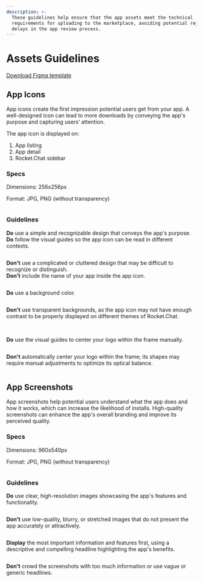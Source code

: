 ```yaml
---
description: >-
  These guidelines help ensure that the app assets meet the technical
  requirements for uploading to the marketplace, avoiding potential rejection or
  delays in the app review process.
---
```


# Assets Guidelines

[Download Figma template](https://www.figma.com/community/file/1223633152022074485)

## App Icons

App icons create the first impression potential users get from your app. A well-designed icon can lead to more downloads by conveying the app's purpose and capturing users’ attention.

The app icon is displayed on:

1. App listing&#x20;
2. App detail
3. Rocket.Chat sidebar

### Specs

Dimensions: 256x256px

Format: JPG, PNG (without transparency)

<figure><img src="../../.gitbook/assets/App Icon Specs.jpg" alt=""><figcaption></figcaption></figure>



### Guidelines

**Do** use a simple and recognizable design that conveys the app's purpose.\
**Do** follow the visual guides so the app icon can be read in different contexts.

<figure><img src="../../.gitbook/assets/Do (1).png" alt=""><figcaption></figcaption></figure>



**Don't** use a complicated or cluttered design that may be difficult to recognize or distinguish. \
**Don't** include the name of your app inside the app icon.

<figure><img src="../../.gitbook/assets/Don&#x27;t.png" alt=""><figcaption></figcaption></figure>



**Do** use a background color.

<figure><img src="../../.gitbook/assets/Do.jpg" alt=""><figcaption></figcaption></figure>



**Don't** use transparent backgrounds, as the app icon may not have enough contrast to be properly displayed on different themes of Rocket.Chat.

<figure><img src="../../.gitbook/assets/Don&#x27;t.jpg" alt=""><figcaption></figcaption></figure>

\
**Do** use the visual guides to center your logo within the frame manually.

<figure><img src="../../.gitbook/assets/Do-1.jpg" alt=""><figcaption></figcaption></figure>



**Don't** automatically center your logo within the frame; its shapes may require manual adjustments to optimize its optical balance.

<figure><img src="../../.gitbook/assets/Don&#x27;t-1.jpg" alt=""><figcaption></figcaption></figure>

##

## App Screenshots

App screenshots help potential users understand what the app does and how it works, which can increase the likelihood of installs. High-quality screenshots can enhance the app's overall branding and improve its perceived quality.

### Specs

Dimensions: 960x540px

Format: JPG, PNG (without transparency)

<figure><img src="../../.gitbook/assets/App Screenshot Specs.png" alt=""><figcaption></figcaption></figure>



### Guidelines



**Do** use clear, high-resolution images showcasing the app's features and functionality.

<figure><img src="../../.gitbook/assets/Do.png" alt=""><figcaption></figcaption></figure>



**Don't** use low-quality, blurry, or stretched images that do not present the app accurately or attractively.

<figure><img src="../../.gitbook/assets/Don&#x27;t-1.png" alt=""><figcaption></figcaption></figure>



**Display** the most important information and features first, using a descriptive and compelling headline highlighting the app's benefits.

<figure><img src="../../.gitbook/assets/Do-1.png" alt=""><figcaption></figcaption></figure>



**Don't** crowd the screenshots with too much information or use vague or generic headlines.

<figure><img src="../../.gitbook/assets/Don&#x27;t (1).png" alt=""><figcaption></figcaption></figure>

